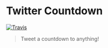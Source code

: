 # Twitter Countdown

[![Travis](https://img.shields.io/travis/Nichejs/twitter-countdown.svg?style=flat-square)](https://travis-ci.org/Nichejs/twitter-countdown)

>Tweet a countdown to anything!

